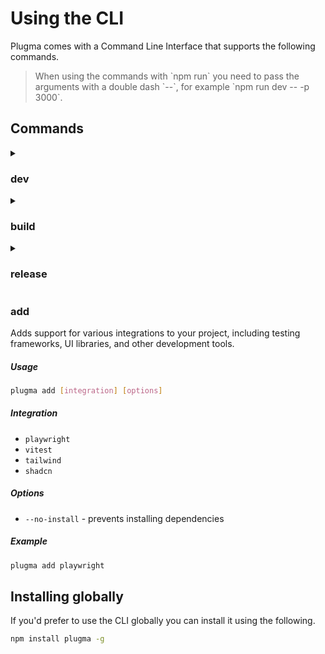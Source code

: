 # Using the CLI

Plugma comes with a Command Line Interface that supports the following commands.

<blockquote class="info">
When using the commands with `npm run` you need to pass the arguments with a double dash `--`, for example `npm run dev -- -p 3000`.
</blockquote>

## Commands

<details>

<summary>

### dev

</summary>

Start a server to develop your plugin. This command builds the `ui.html` and points it to the dev server making it easier to develop and debug your plugin.

##### Usage

```bash
plugma dev [options]
```

##### Options

- `-p`, `--port`: Specify a port number for the plugin preview.
- `-o`, `--output`: Specify an output dir, default is `dist`.
- `-m`, `--mode`: Specify a mode.
- `--no-websockets`: Disable WebSockets.
- `--dock-plugin`: Minimise and dock the plugin in the Figma UI.

##### Example

```bash
# Start development server on port 3000
plugma dev -p 3000

# Start development server with websockets enabled
plugma dev -ws
```

</details>

<details>

<!-- <summary>

### preview

</summary>

Preview your plugin in any browser to see how it looks and works. Make sure the plugin is open in the Figma desktop app for this to work.

##### Usage

```bash
plugma preview [options]
```

##### Options

- `-p`, `--port`: Specify a port number for the plugin preview.
- `-o`, `--output`: Specify an output dir, default is `dist`.
- `-m`, `--mode`: Specify a mode.

##### Example

```bash
# Preview the plugin on port 8080
plugma preview -p 8080
```

</details>

<details> -->

<summary>

### build

</summary>

Create a build before publishing. This command compiles and bundles your plugin, preparing it for distribution.

##### Usage

```bash
plugma build [options]
```

##### Options

- `-w`, `--watch`: Watch for changes and rebuild automatically.
- `-o`, `--output`: Specify an output dir, default is `dist`.
- `-m`, `--mode`: Specify a mode.

##### Example

```bash
# Build the plugin
plugma build

# Build and watch for changes
plugma build -w
```

</details>

<details>

<summary>

### release

</summary>

Build the plugin and release to GitHub. This command automates creating a new GitHub release with your latest changes. If no version is specified, it will automatically update the `plugma.pluginVersion` field in `package.json`.

```bash
plugma release [version] [options]
```

##### Version

- `alpha`, `beta`, `stable` or an integer (optional)

##### Options

- `--title`: Custom title for the release.
- `--notes`: Add release notes.
- `--prefix`: Specify a prefix to prepend to the version number (e.g., "figma-plugin").
- `-o`, `--output`: Specify an output dir, default is `dist`.

##### Example

```bash
# Increment the next stable version
plugma release

# Release a beta version with custom title and notes
plugma release beta -t "New feature" -n "This release includes new features X and Y"

# Release with a custom prefix (creates tag: figma-plugin@1)
plugma release --prefix "figma-plugin" --title "Plugin Release"

# Release alpha version with custom prefix (creates tag: plugin@2-alpha.0)
plugma release alpha --prefix "plugin" --title "Alpha Release"
```

</details>

### add

Adds support for various integrations to your project, including testing frameworks, UI libraries, and other development tools.

##### Usage

```bash
plugma add [integration] [options]
```

##### Integration

- `playwright`
- `vitest`
- `tailwind`
- `shadcn`

##### Options

- `--no-install` - prevents installing dependencies

##### Example

```bash
plugma add playwright
```

## Installing globally

If you'd prefer to use the CLI globally you can install it using the following.

```bash
npm install plugma -g
```
